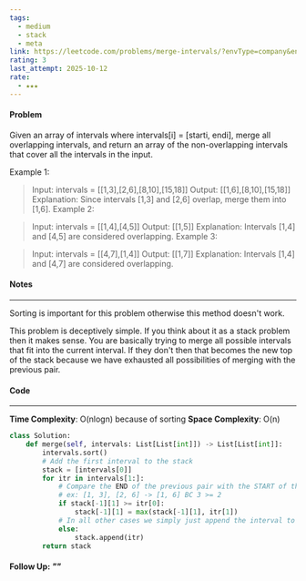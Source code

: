```yaml
---
tags:
  - medium
  - stack
  - meta
link: https://leetcode.com/problems/merge-intervals/?envType=company&envId=facebook&favoriteSlug=facebook-thirty-days
rating: 3
last_attempt: 2025-10-12
rate:
  - ★★★
---
```

#### Problem
Given an array of intervals where intervals[i] = [starti, endi], merge all overlapping intervals, and return an array of the non-overlapping intervals that cover all the intervals in the input.

 

Example 1:

>Input: intervals = [[1,3],[2,6],[8,10],[15,18]]
Output: [[1,6],[8,10],[15,18]]
Explanation: Since intervals [1,3] and [2,6] overlap, merge them into [1,6].
Example 2:

>Input: intervals = [[1,4],[4,5]]
Output: [[1,5]]
Explanation: Intervals [1,4] and [4,5] are considered overlapping.
Example 3:

>Input: intervals = [[4,7],[1,4]]
Output: [[1,7]]
Explanation: Intervals [1,4] and [4,7] are considered overlapping.

#### Notes
---
Sorting is important for this problem otherwise this method doesn't work.

This problem is deceptively simple. If you think about it as a stack problem then it makes sense. You are basically trying to merge all possible intervals that fit into the current interval. If they don't then that becomes the new top of the stack because we have exhausted all possibilities of merging with the previous pair.

#### Code
---
**Time Complexity**: O(nlogn) because of sorting
**Space Complexity**: O(n)

```python
class Solution:
    def merge(self, intervals: List[List[int]]) -> List[List[int]]:
        intervals.sort()
        # Add the first interval to the stack
        stack = [intervals[0]]
        for itr in intervals[1:]:
            # Compare the END of the previous pair with the START of the current pair
            # ex: [1, 3], [2, 6] -> [1, 6] BC 3 >= 2
            if stack[-1][1] >= itr[0]:
                stack[-1][1] = max(stack[-1][1], itr[1])
            # In all other cases we simply just append the interval to the stack
            else:
                stack.append(itr)
        return stack
```


#### Follow Up: *""*

```python

```